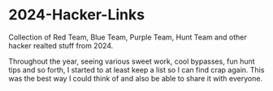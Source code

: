 # 2024-Hacker-Links
Collection of Red Team, Blue Team, Purple Team, Hunt Team and other hacker realted stuff from 2024.

Throughout the year, seeing various sweet work, cool bypasses, fun hunt tips and so forth, I started to at least keep a list so I can find crap again. This was the best way I could think of and also be able to share it with everyone.
